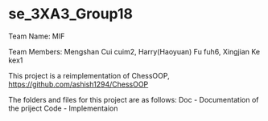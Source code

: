# se_3XA3_Group18

Team Name: MIF

Team Members:
Mengshan Cui		cuim2,   Harry(Haoyuan) Fu	fuh6,  Xingjian Ke		kex1

This project is a reimplementation of ChessOOP, https://github.com/ashish1294/ChessOOP

The folders and files for this project are as follows:
Doc - Documentation of the priject
Code - Implementaion 